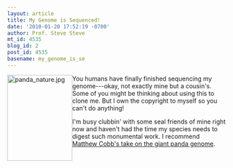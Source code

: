 ```yaml
---
layout: article
title: My Genome is Sequenced!
date: '2010-01-20 17:52:19 -0700'
author: Prof. Steve Steve
mt_id: 4535
blog_id: 2
post_id: 4535
basename: my_genome_is_se
---
```

<img src="{{ site.baseurl }}/uploads/2010/panda_nature.jpg" alt="panda_nature.jpg" width="150" height="198" style="float:left;" />  You humans have finally finished sequencing my genome---okay, not exactly mine but a cousin's.  Some of you might be thinking about using this to clone me.  But I own the copyright to myself so you can't do anything!

I'm busy clubbin' with some seal friends of mine right now and haven't had the time my species needs to digest such monumental work.  I recommend [Matthew Cobb's take on the giant panda genome](http://z-letter.com/2010/01/20/the-panda-revealed/).

